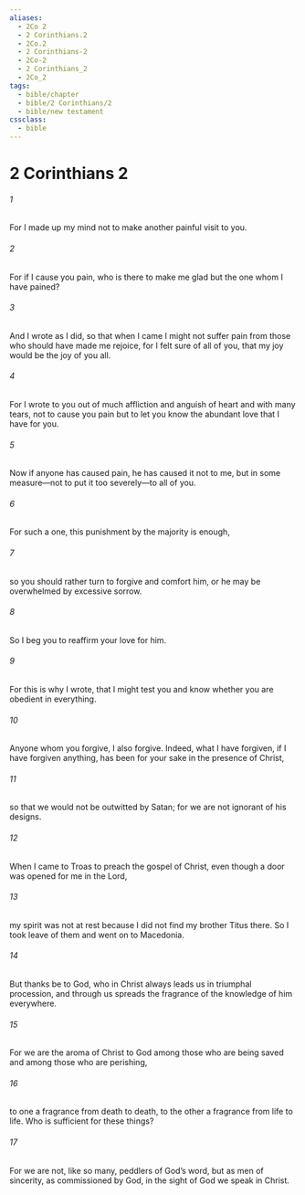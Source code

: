 ```yaml
---
aliases:
  - 2Co 2
  - 2 Corinthians.2
  - 2Co.2
  - 2 Corinthians-2
  - 2Co-2
  - 2 Corinthians_2
  - 2Co_2
tags:
  - bible/chapter
  - bible/2 Corinthians/2
  - bible/new testament
cssclass:
  - bible
---
```


# 2 Corinthians 2

###### 1
For I made up my mind not to make another painful visit to you.
###### 2
For if I cause you pain, who is there to make me glad but the one whom I have pained?
###### 3
And I wrote as I did, so that when I came I might not suffer pain from those who should have made me rejoice, for I felt sure of all of you, that my joy would be the joy of you all.
###### 4
For I wrote to you out of much affliction and anguish of heart and with many tears, not to cause you pain but to let you know the abundant love that I have for you.
###### 5
Now if anyone has caused pain, he has caused it not to me, but in some measure—not to put it too severely—to all of you.
###### 6
For such a one, this punishment by the majority is enough,
###### 7
so you should rather turn to forgive and comfort him, or he may be overwhelmed by excessive sorrow.
###### 8
So I beg you to reaffirm your love for him.
###### 9
For this is why I wrote, that I might test you and know whether you are obedient in everything.
###### 10
Anyone whom you forgive, I also forgive. Indeed, what I have forgiven, if I have forgiven anything, has been for your sake in the presence of Christ,
###### 11
so that we would not be outwitted by Satan; for we are not ignorant of his designs.
###### 12
When I came to Troas to preach the gospel of Christ, even though a door was opened for me in the Lord,
###### 13
my spirit was not at rest because I did not find my brother Titus there. So I took leave of them and went on to Macedonia.
###### 14
But thanks be to God, who in Christ always leads us in triumphal procession, and through us spreads the fragrance of the knowledge of him everywhere.
###### 15
For we are the aroma of Christ to God among those who are being saved and among those who are perishing,
###### 16
to one a fragrance from death to death, to the other a fragrance from life to life. Who is sufficient for these things?
###### 17
For we are not, like so many, peddlers of God’s word, but as men of sincerity, as commissioned by God, in the sight of God we speak in Christ.


